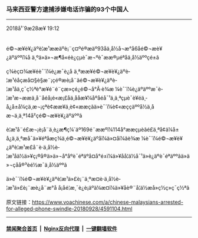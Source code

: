 ### 马来西亚警方逮捕涉嫌电话诈骗的93个中国人
------------------------

<div class="published">
 <span class="date" title="ä¸­å½æ¶é´">
  <time datetime="2018-09-28T19:12:14+08:00">
   2018å¹´9æ28æ¥ 19:12
  </time>
 </span>
</div>
<br/>
<div class="wsw">
 <p>
  é©¬æ¥è¥¿äºè­¦æ¹ææäºè¡¨ç¤ºé®æäº93åä¸­å½å¬æ°å6åé©¬æè¥¿äºäººï¼å ä¸ºä»ä»¬æ¶å«éè¿çµè¯æ¬ºè¯ææ®µéªåä¸­å½äººçé±ã
 </p>
 <p>
  ç¾èç¤¾æ¥éè¯´ï¼è¿æ¯è¿å ä¸ªææ¥é©¬æ¥è¥¿äºè­¦æ¹éåçæå¤§è§æ¨¡çé®æè¡å¨ãé©¬æ¥è¥¿äºè­¦æ¹åä¸ç¯ç½ªè°æ¥é¨é¨çæ»çé¿é©¬å°Â·è¾æ ¼è¯´ï¼è¿äºäººæ¯è­¦æ¹æ¬ææä¸å¨åéå¡é«æ¡£åä¸åå­æ¥¼åºåéå¯¹ä¸ä¸ªçµè¯è¥éä¸­å¿å±å¼çä¸æ¬¡çªè¢­ææ¥ä¸­è¢«ææçãä»è¯´ï¼è¢«æççäººå½ä¸­åæ¬ä¸ä¸ª14å²çé©¬æ¥è¥¿äºäººã
 </p>
 <p>
  è­¦æ¹å¨é£æ¬¡è¡å¨ä¸­è¿æ¶ç¼´äº169é¨ææºï¼114å°ææçµèãé£ä¸ªå¢ä¼å±å¿ä¸ä¸ªæå¯ä»¥éªåæç¾ä¸é©¬æ¥è¥¿äºåï¼ä»¤åï¼ãè¾æ ¼è¯´ï¼é©¬æ¥è¥¿äºè­¦æ¹æ­£å¨è·ä¸­å½è­¦æ¹åä½ä»¥ç¡®å®ä»ä»¬å°åºè¯éªäºå¤å°é±ï¼ä»¥åå¦ä½å¯¹ä»è¿äºè¯éªäººãä»ä»¬çåå®³èé½æ¯ä¸­å½äººã
 </p>
 <p>
  ä»è¯´ï¼é©¬æ¥è¥¿äºè­¦æ¹ä»£è¡¨ä¸ºæ­¤è·ä¸­å½è­¦æ¹ä»£è¡¨æè¿å¨æ°å å¡åé¦æ¸¯è¿è¡äºä¼æ¤ï¼ä»¥åè®¨å¦ä½æå»ç½ç»ç¯ç½ªã
 </p>
</div>

原文链接：https://www.voachinese.com/a/chinese-malaysians-arrested-for-alleged-phone-swindle-20180928/4591104.html


------------------------
#### [禁闻聚合首页](https://github.com/gfw-breaker/banned-news/blob/master/README.md) &nbsp;|&nbsp; [Nginx反向代理](https://github.com/gfw-breaker/open-proxy/blob/master/README.md) &nbsp;|&nbsp;  [一键翻墙软件](https://github.com/gfw-breaker/nogfw/blob/master/README.md)